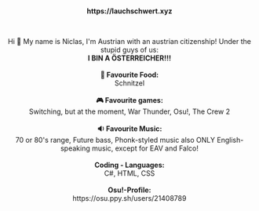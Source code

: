 <p align="center"><br><b>https://lauchschwert.xyz</B></p><br>

<p align="center">Hi 🖖 My name is Niclas, I'm Austrian with an austrian citizenship! Under the stupid guys of us:<br> <B>I BIN A ÖSTERREICHER!!!</B>
  <br><br><B>🍕 Favourite Food:</B><br> Schnitzel<br><br><B>🎮 Favourite games:</B><br> Switching, but at the moment, War Thunder, Osu!, The Crew 2<br><br><b>🔉 Favourite Music:</b><br> 70 or 80's range, Future bass, Phonk-styled music also ONLY English-speaking music, except for EAV and Falco!<br><br><b>Coding - Languages:</B><br>C#, HTML, CSS<br><br><b>Osu!-Profile:</B><br><link target="_blank">https://osu.ppy.sh/users/21408789</link><br>
</p>

